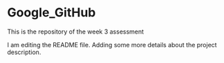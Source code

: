# Google_GitHub
This is the repository of the week 3 assessment

I am editing the README file. Adding some more details about the project description.
